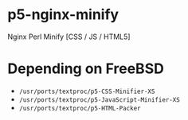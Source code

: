p5-nginx-minify
===============

Nginx Perl Minify [CSS / JS / HTML5]

Depending on FreeBSD
===============
- `/usr/ports/textproc/p5-CSS-Minifier-XS`
- `/usr/ports/textproc/p5-JavaScript-Minifier-XS`
- `/usr/ports/textproc/p5-HTML-Packer`
